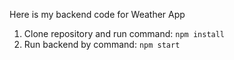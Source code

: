 Here is my backend code for Weather App
1. Clone repository and run command: `npm install`
2. Run backend by command: `npm start`
